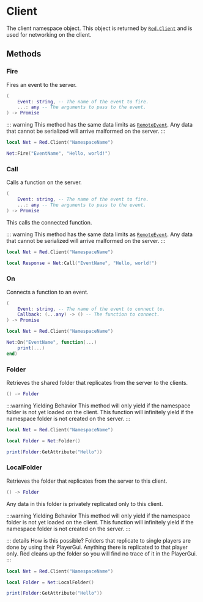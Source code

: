 # Client <Badge type="tip" text="Client Only" /> <Badge type="info" text="Since 1.0.0" />

The client namespace object. This object is returned by [`Red.Client`](./Red#Client) and is used for networking on the client.

## Methods

### Fire <Badge type="tip" text="Client Only" /> <Badge type="info" text="Since 1.0.0" />

Fires an event to the server.

```lua
(
	Event: string, -- The name of the event to fire.
	...: any -- The arguments to pass to the event.
) -> Promise
```

::: warning
This method has the same data limits as [`RemoteEvent`](https://developer.roblox.com/en-us/api-reference/class/RemoteEvent). Any data that cannot be serialized will arrive malformed on the server.
:::

```lua
local Net = Red.Client("NamespaceName")

Net:Fire("EventName", "Hello, world!")
```

### Call <Badge type="tip" text="Client Only" /> <Badge type="info" text="Since 1.0.0" />

Calls a function on the server.

```lua
(
	Event: string, -- The name of the event to fire.
	...: any -- The arguments to pass to the event.
) -> Promise
```

This calls the connected function.

::: warning
This method has the same data limits as [`RemoteEvent`](https://developer.roblox.com/en-us/api-reference/class/RemoteEvent). Any data that cannot be serialized will arrive malformed on the server.
:::

```lua
local Net = Red.Client("NamespaceName")

local Response = Net:Call("EventName", "Hello, world!")
```

### On <Badge type="tip" text="Client Only" /> <Badge type="info" text="Since 1.0.0" />

Connects a function to an event.

```lua
(
	Event: string, -- The name of the event to connect to.
	Callback: (...any) -> () -- The function to connect.
) -> Promise
```

```lua
local Net = Red.Client("NamespaceName")

Net:On("EventName", function(...)
	print(...)
end)
```

### Folder <Badge type="tip" text="Client Only" /> <Badge type="info" text="Since 1.0.0" />

Retrieves the shared folder that replicates from the server to the clients.

```lua
() -> Folder
```

:::warning Yielding Behavior
This method will only yield if the namespace folder is not yet loaded on the client. This function will infinitely yield if the namespace folder is not created on the server.
:::

```lua
local Net = Red.Client("NamespaceName")

local Folder = Net:Folder()

print(Folder:GetAttribute("Hello"))
```

### LocalFolder <Badge type="tip" text="Client Only" /> <Badge type="info" text="Since 1.0.0" />

Retrieves the folder that replicates from the server to this client.

```lua
() -> Folder
```

Any data in this folder is privately replicated only to this client.

:::warning Yielding Behavior
This method will only yield if the namespace folder is not yet loaded on the client. This function will infinitely yield if the namespace folder is not created on the server.
:::

::: details How is this possible?
Folders that replicate to single players are done by using their PlayerGui. Anything there is replicated to that player only. Red cleans up the folder so you will find no trace of it in the PlayerGui.
:::

```lua
local Net = Red.Client("NamespaceName")

local Folder = Net:LocalFolder()

print(Folder:GetAttribute("Hello"))
```
